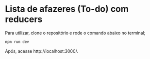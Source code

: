 <h1>Lista de afazeres (To-do) com reducers</h1>

Para utilizar, clone o repositório e rode o comando abaixo no terminal;

```bash
npm run dev
```

Após, acesse http://localhost:3000/.


